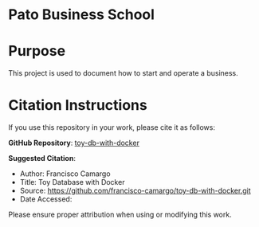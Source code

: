 Pato Business School
====================

# Purpose

This project is used to document how to start and operate a business.

# Citation Instructions

If you use this repository in your work, please cite it as follows:

**GitHub Repository**: [toy-db-with-docker](https://github.com/francisco-camargo/toy-db-with-docker.git)

**Suggested Citation**:

* Author: Francisco Camargo
* Title: Toy Database with Docker
* Source: https://github.com/francisco-camargo/toy-db-with-docker.git
* Date Accessed:

Please ensure proper attribution when using or modifying this work.